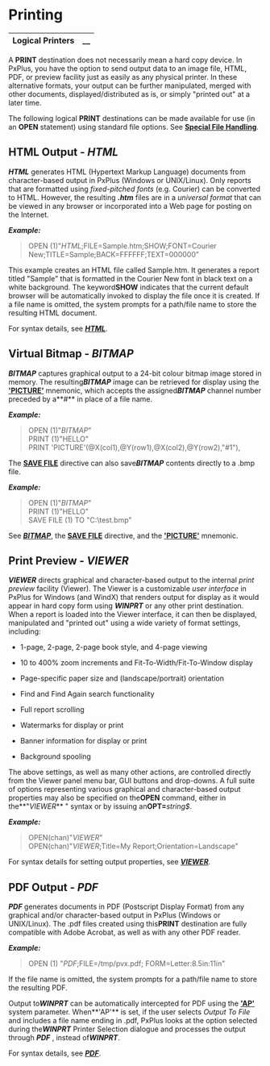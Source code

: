 # Printing

**Logical Printers** |  **__**  
---|---  
  
A **PRINT** destination does not necessarily mean a hard copy device. In PxPlus, you have the option to send output data to an image file, HTML, PDF, or preview facility just as easily as any physical printer. In these alternative formats, your output can be further manipulated, merged with other documents, displayed/distributed as is, or simply "printed out" at a later time.

The following logical **PRINT** destinations can be made available for use (in an **OPEN** statement) using standard file options. See **[Special File Handling](../../../file_handling.md)**.

##  HTML Output - *HTML*

***HTML*** generates HTML (Hypertext Markup Language) documents from character-based output in PxPlus (Windows or UNIX/Linux). Only reports that are formatted using _fixed-pitched fonts_ (e.g. Courier) can be converted to HTML. However, the resulting **_.htm_** files are in a _universal format_ that can be viewed in any browser or incorporated into a Web page for posting on the Internet.

**_Example:_**

> OPEN (1)"*HTML*;FILE=Sample.htm;SHOW;FONT=Courier New;TITLE=Sample;BACK=FFFFFF;TEXT=000000"

This example creates an HTML file called Sample.htm. It generates a report titled "Sample" that is formatted in the Courier New font in black text on a white background. The keyword**SHOW** indicates that the current default browser will be automatically invoked to display the file once it is created. If a file name is omitted, the system prompts for a path/file name to store the resulting HTML document.

For syntax details, see **[*HTML*](../../../file_handling/~html~.md)**.

##  Virtual Bitmap - *BITMAP*

***BITMAP*** captures graphical output to a 24-bit colour bitmap image stored in memory. The resulting***BITMAP*** image can be retrieved for display using the **['PICTURE'](../../../mnemonics/picture.md)** mnemonic, which accepts the assigned***BITMAP*** channel number preceded by a**#** in place of a file name.

**_Example:_**

> OPEN (1)"*BITMAP*"   
>  PRINT (1)"HELLO"   
>  PRINT 'PICTURE'(@X(col1),@Y(row1),@X(col2),@Y(row2),"#1"),

The **[SAVE FILE](../../../directives/save_file.md)** directive can also save***BITMAP*** contents directly to a .bmp file.

**_Example:_**

> OPEN (1)"*BITMAP*"   
>  PRINT (1)"HELLO"   
>  SAVE FILE (1) TO "C:\test.bmp"

See **[*BITMAP*](../../../file_handling/~bitmap~.md)**, the **[SAVE FILE](../../../directives/save_file.md)** directive, and the **['PICTURE'](../../../mnemonics/picture.md)** mnemonic.

##  Print Preview - *VIEWER*

***VIEWER*** directs graphical and character-based output to the internal _print preview_ facility (Viewer). The Viewer is a customizable _user interface_ in PxPlus for Windows (and WindX) that renders output for display as it would appear in hard copy form using ***WINPRT*** or any other print destination. When a report is loaded into the Viewer interface, it can then be displayed, manipulated and "printed out" using a wide variety of format settings, including:

  * 1-page, 2-page, 2-page book style, and 4-page viewing


  * 10 to 400% zoom increments and Fit-To-Width/Fit-To-Window display


  * Page-specific paper size and (landscape/portrait) orientation


  * Find and Find Again search functionality


  * Full report scrolling


  * Watermarks for display or print


  * Banner information for display or print


  * Background spooling



The above settings, as well as many other actions, are controlled directly from the Viewer panel menu bar, GUI buttons and drop-downs. A full suite of options representing various graphical and character-based output properties may also be specified on the**OPEN** command, either in the**"*VIEWER*** " syntax or by issuing an**OPT=**_string$_.

**_Example:_**

> OPEN(chan)"*VIEWER*"   
>  OPEN(chan)"*VIEWER*;Title=My Report;Orientation=Landscape"

For syntax details for setting output properties, see **[*VIEWER*](../../../file_handling/~viewer~.md)**.

##  PDF Output - *PDF*

***PDF*** generates documents in PDF (Postscript Display Format) from any graphical and/or character-based output in PxPlus (Windows or UNIX/Linux). The .pdf files created using this**PRINT** destination are fully compatible with Adobe Acrobat, as well as with any other PDF reader.

**_Example:_**

> OPEN (1) "*PDF*;FILE=/tmp/pvx.pdf; FORM=Letter:8.5in:11in"

If the file name is omitted, the system prompts for a path/file name to store the resulting PDF.

Output to***WINPRT*** can be automatically intercepted for PDF using the **['AP'](../../../parameters/ap.md)** system parameter. When**'AP'** is set, if the user selects _Output To File_ and includes a file name ending in .pdf, PxPlus looks at the option selected during the***WINPRT*** Printer Selection dialogue and processes the output through ***PDF*** , instead of***WINPRT***.

For syntax details, see **[*PDF*](../../../file_handling/~pdf~.md)**.
